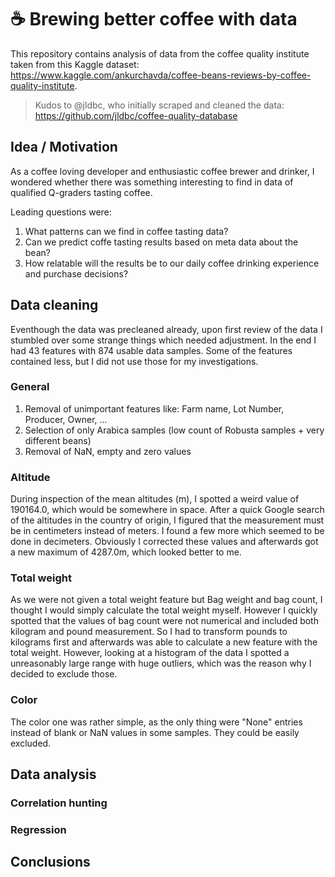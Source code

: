 # ☕ Brewing better coffee with data
This repository contains analysis of data from the coffee quality institute taken from this Kaggle dataset: https://www.kaggle.com/ankurchavda/coffee-beans-reviews-by-coffee-quality-institute.

>Kudos to @jldbc, who initially scraped and cleaned the data:
>https://github.com/jldbc/coffee-quality-database


## Idea / Motivation

As a coffee loving developer and enthusiastic coffee brewer and drinker, I wondered whether there was something interesting to find in data of qualified Q-graders tasting coffee.

Leading questions were:

1. What patterns can we find in coffee tasting data?
1. Can we predict coffe tasting results based on meta data about the bean?
1. How relatable will the results be to our daily coffee drinking experience and purchase decisions?
## Data cleaning
Eventhough the data was precleaned already, upon first review of the data I stumbled over some strange things which needed adjustment. In the end I had 43 features with 874 usable data samples. Some of the features contained less, but I did not use those for my investigations.

### General
1. Removal of unimportant features like: Farm name, Lot Number, Producer, Owner, ...
1. Selection of only Arabica samples (low count of Robusta samples + very different beans)
1. Removal of NaN, empty and zero values
### Altitude
During inspection of the mean altitudes (m), I spotted a weird value of  190164.0, which would be somewhere in space. After a quick Google search of the altitudes in the country of origin, I figured that the measurement must be in centimeters instead of meters. I found a few more which seemed to be done in decimeters. Obviously I corrected these values and afterwards got a new maximum of 4287.0m, which looked better to me.
### Total weight
As we were not given a total weight feature but Bag weight and bag count, I thought I would simply calculate the total weight myself. However I quickly spotted that the values of bag count were not numerical and included both kilogram and pound measurement. So I had to transform pounds to kilograms first and afterwards was able to calculate a new feature with the total weight.
However, looking at a histogram of the data I spotted a unreasonably large range with huge outliers, which was the reason why I decided to exclude those.
### Color
The color one was rather simple, as the only thing were "None" entries instead of blank or NaN values in some samples. They could be easily excluded.

## Data analysis

### Correlation hunting

### Regression

## Conclusions